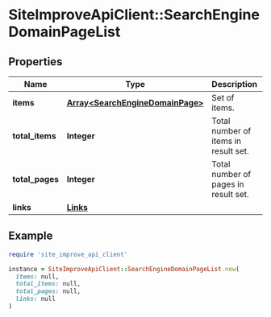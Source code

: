 # SiteImproveApiClient::SearchEngineDomainPageList

## Properties

| Name | Type | Description | Notes |
| ---- | ---- | ----------- | ----- |
| **items** | [**Array&lt;SearchEngineDomainPage&gt;**](SearchEngineDomainPage.md) | Set of items. |  |
| **total_items** | **Integer** | Total number of items in result set. |  |
| **total_pages** | **Integer** | Total number of pages in result set. |  |
| **links** | [**Links**](Links.md) |  | [optional] |

## Example

```ruby
require 'site_improve_api_client'

instance = SiteImproveApiClient::SearchEngineDomainPageList.new(
  items: null,
  total_items: null,
  total_pages: null,
  links: null
)
```

